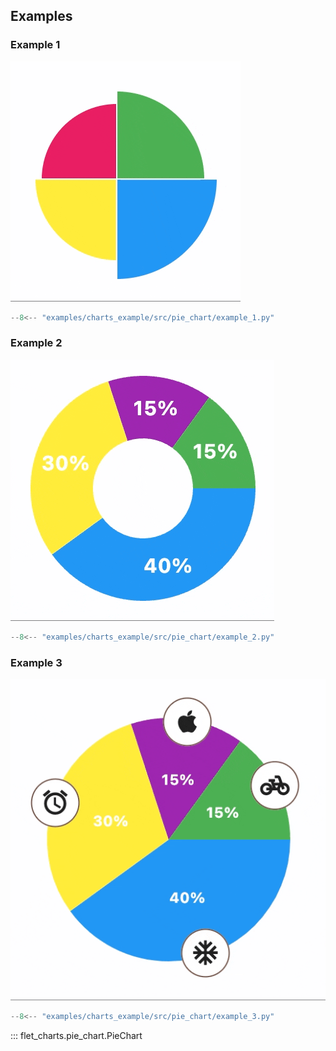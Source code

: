 ## Examples

### Example 1

![PieChart example 1](assets/pie-chart/example-1.gif)

```python
--8<-- "examples/charts_example/src/pie_chart/example_1.py"
```

### Example 2

![PieChart example 2](assets/pie-chart/example-2.gif)

```python
--8<-- "examples/charts_example/src/pie_chart/example_2.py"
```

### Example 3

![PieChart example 3](assets/pie-chart/example-3.gif)

```python
--8<-- "examples/charts_example/src/pie_chart/example_3.py"
```

::: flet_charts.pie_chart.PieChart
